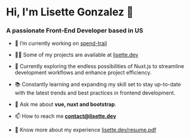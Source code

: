 <h1 align="left">Hi, I'm Lisette Gonzalez 👋</h1>
<h3 align="left">A passionate Front-End Developer based in US</h3>

- 🔭 I’m currently working on [spend-trail](https://spendtrail.vercel.app/)

- 👨‍💻 Some of my projects are available at [lisette.dev](lisette.dev)
  
- 🔧 Currently exploring the endless possibilities of Nuxt.js to streamline development workflows and enhance project efficiency.

- 📚 Constantly learning and expanding my skill set to stay up-to-date with the latest trends and best practices in frontend development.

- 💬 Ask me about **vue, nuxt and bootstrap**.

- 📫 How to reach me **contact@lisette.dev**

- 📄 Know more about my experience [lisette.dev/resume.pdf](lisette.dev/resume.pdf)
